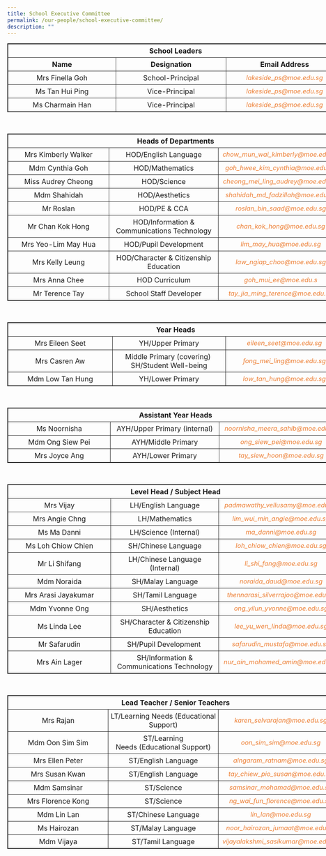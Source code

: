 ```yaml
---
title: School Executive Committee
permalink: /our-people/school-executive-committee/
description: ""
---
```

<table style="border: 1px solid rgb(42, 42, 42); width: 773px;">
<tbody class="" style="margin: 0px; outline: 0px; padding: 0px;">
<tr>
<td width="773" colspan="3" style="padding: 5px; text-align: center; border: 1px solid rgb(42, 42, 42); vertical-align: middle;"><b>School Leaders</b></td>
</tr>
<tr>
<td width="279" style="padding: 5px; text-align: center; border: 1px solid rgb(42, 42, 42); vertical-align: middle;"><b>Name</b></td>
<td width="279" style="padding: 5px; text-align: center; border: 1px solid rgb(42, 42, 42); vertical-align: middle;"><b>Designation</b></td>
<td width="279" style="padding: 5px; text-align: center; border: 1px solid rgb(42, 42, 42); vertical-align: middle;"><b>Email Address</td>
</tr>
<tr>
<td width="279" style="padding: 5px; text-align: center; border: 1px solid rgb(42, 42, 42); vertical-align: middle;">Mrs Finella Goh</td>
<td width="279" style="padding: 5px; text-align: center; border: 1px solid rgb(42, 42, 42); vertical-align: middle;">School-Principal</td>
<td width="279" style="padding: 5px; text-align: center; border: 1px solid rgb(42, 42, 42); vertical-align: middle;"><i style="font-size:11pt; color: rgb(237, 125, 49);">lakeside_ps@moe.edu.sg</i></td>
</tr>
<tr>
<td width="279" style="padding: 5px; text-align: center; border: 1px solid rgb(42, 42, 42); vertical-align: middle;">Ms Tan Hui Ping</td>
<td width="279" style="padding: 5px; text-align: center; border: 1px solid rgb(42, 42, 42); vertical-align: middle;">Vice-Principal</td>
<td width="279" style="padding: 5px; text-align: center; border: 1px solid rgb(42, 42, 42); vertical-align: middle;"><i style="font-size:11pt; color: rgb(237, 125, 49);">lakeside_ps@moe.edu.sg</i></td>
</tr>
<tr>
<td width="279" style="padding: 5px; text-align: center; border: 1px solid rgb(42, 42, 42); vertical-align: middle;">Ms Charmain Han</td>
<td width="279" style="padding: 5px; text-align: center; border: 1px solid rgb(42, 42, 42); vertical-align: middle;">Vice-Principal</td>
<td width="279" style="padding: 5px; text-align: center; border: 1px solid rgb(42, 42, 42); vertical-align: middle;"><i style="font-size:11pt; color: rgb(237, 125, 49);">lakeside_ps@moe.edu.sg</i></td>
</tr>
</tbody>
</table>
<br>
<table style="border: 1px solid rgb(42, 42, 42); width: 773px;">
<tbody class="" style="margin: 0px; outline: 0px; padding: 0px;">
<tr>
<tr>
<td width="279" colspan="3"style="padding: 5px; text-align: center; border: 1px solid rgb(42, 42, 42); vertical-align: middle;"><b>Heads of Departments</b</td>
</tr>
<tr>
<td width="279" style="padding: 5px; text-align: center; border: 1px solid rgb(42, 42, 42); vertical-align: middle;">Mrs Kimberly Walker</td>
<td width="279" style="padding: 5px; text-align: center; border: 1px solid rgb(42, 42, 42); vertical-align: middle;">HOD/English Language</td>
<td width="279" style="padding: 5px; text-align: center; border: 1px solid rgb(42, 42, 42); vertical-align: middle;"><i style="font-size:11pt; color: rgb(237, 125, 49);">chow_mun_wai_kimberly@moe.edu.sg<i></td>
</tr>
<tr>
<td width="279" style="padding: 5px; text-align: center; border: 1px solid rgb(42, 42, 42); vertical-align: middle;">Mdm Cynthia Goh
</td>
<td width="279" style="padding: 5px; text-align: center; border: 1px solid rgb(42, 42, 42); vertical-align: middle;">HOD/Mathematics</td>
<td width="279" style="padding: 5px; text-align: center; border: 1px solid rgb(42, 42, 42); vertical-align: middle;"><i style="font-size:11pt; color: rgb(237, 125, 49);">goh_hwee_kim_cynthia@moe.edu.sg</i></td>
</tr>
<tr>
<td width="279" style="padding: 5px; text-align: center; border: 1px solid rgb(42, 42, 42); vertical-align: middle;">Miss Audrey Cheong</td>
<td width="279" style="padding: 5px; text-align: center; border: 1px solid rgb(42, 42, 42); vertical-align: middle;">HOD/Science</td>
<td width="279" style="padding: 5px; text-align: center; border: 1px solid rgb(42, 42, 42); vertical-align: middle;"><i style="font-size:11pt; color: rgb(237, 125, 49);">cheong_mei_ling_audrey@moe.edu.sg</i></td>
</tr>
<tr>
<td width="279" style="padding: 5px; text-align: center; border: 1px solid rgb(42, 42, 42); vertical-align: middle;">Mdm Shahidah</td>
<td width="279" style="padding: 5px; text-align: center; border: 1px solid rgb(42, 42, 42); vertical-align: middle;">HOD/Aesthetics</td>
<td width="279" style="padding: 5px; text-align: center; border: 1px solid rgb(42, 42, 42); vertical-align: middle;"><i style="font-size:11pt; color: rgb(237, 125, 49);">shahidah_md_fadzillah@moe.edu.sg</i></td>
</tr>
<tr>
<td width="279" style="padding: 5px; text-align: center; border: 1px solid rgb(42, 42, 42); vertical-align: middle;">Mr Roslan</td>
<td width="279" style="padding: 5px; text-align: center; border: 1px solid rgb(42, 42, 42); vertical-align: middle;">HOD/PE &amp; CCA</td>
<td width="279" style="padding: 5px; text-align: center; border: 1px solid rgb(42, 42, 42); vertical-align: middle;"><i style="font-size:11pt; color: rgb(237, 125, 49);">roslan_bin_saad@moe.edu.sg</i></td>
</tr>
<tr>
<td width="279" style="padding: 5px; text-align: center; border: 1px solid rgb(42, 42, 42); vertical-align: middle;">Mr Chan Kok Hong</td>
<td width="279" style="padding: 5px; text-align: center; border: 1px solid rgb(42, 42, 42); vertical-align: middle;">HOD/Information &amp; Communications Technology</td>
<td width="279" style="padding: 5px; text-align: center; border: 1px solid rgb(42, 42, 42); vertical-align: middle;"><i style="font-size:11pt; color: rgb(237, 125, 49);">chan_kok_hong@moe.edu.sg</i></td>
</tr>
<tr>
<td width="279" style="padding: 5px; text-align: center; border: 1px solid rgb(42, 42, 42); vertical-align: middle;">Mrs Yeo-Lim May Hua</td>
<td width="279" style="padding: 5px; text-align: center; border: 1px solid rgb(42, 42, 42); vertical-align: middle;">HOD/Pupil Development</td>
<td width="279" style="padding: 5px; text-align: center; border: 1px solid rgb(42, 42, 42); vertical-align: middle;"><i style="font-size:11pt; color: rgb(237, 125, 49);">lim_may_hua@moe.edu.sg</i></td>
</tr>
<tr>
<td width="279" style="padding: 5px; text-align: center; border: 1px solid rgb(42, 42, 42); vertical-align: middle;">Mrs Kelly Leung</td>
<td width="279" style="padding: 5px; text-align: center; border: 1px solid rgb(42, 42, 42); vertical-align: middle;">HOD/Character &amp; Citizenship Education</td>
<td width="279" style="padding: 5px; text-align: center; border: 1px solid rgb(42, 42, 42); vertical-align: middle;"><i style="font-size:11pt; color: rgb(237, 125, 49);">law_ngiap_choo@moe.edu.sg</i></td>
</tr>
<tr>
<td width="279" style="padding: 5px; text-align: center; border: 1px solid rgb(42, 42, 42); vertical-align: middle;">Mrs Anna Chee</td>
<td width="279" style="padding: 5px; text-align: center; border: 1px solid rgb(42, 42, 42); vertical-align: middle;">HOD Curriculum</td>
<td width="279" style="padding: 5px; text-align: center; border: 1px solid rgb(42, 42, 42); vertical-align: middle;"><i style="font-size:11pt; color: rgb(237, 125, 49);">goh_mui_ee@moe.edu.s</i></td>
</tr>
<tr>
<td width="279" style="padding: 5px; text-align: center; border: 1px solid rgb(42, 42, 42); vertical-align: middle;">Mr Terence Tay</td>
<td width="279" style="padding: 5px; text-align: center; border: 1px solid rgb(42, 42, 42); vertical-align: middle;">School Staff Developer</td>
<td width="279" style="padding: 5px; text-align: center; border: 1px solid rgb(42, 42, 42); vertical-align: middle;"><i style="font-size:11pt; color: rgb(237, 125, 49);">tay_jia_ming_terence@moe.edu.sg</i></td>
</tr>
</tbody>
</table>
<br>
<table style="border: 1px solid rgb(42, 42, 42); width: 773px;">
<tbody class="" style="margin: 0px; outline: 0px; padding: 0px;">
<tr>
<td width="279" colspan="3" style="padding: 5px; text-align: center; border: 1px solid rgb(42, 42, 42); vertical-align: middle;"><b>Year Heads</b></td>
</tr>
<tr>
<td width="279" style="padding: 5px; text-align: center; border: 1px solid rgb(42, 42, 42); vertical-align: middle;">Mrs Eileen Seet</td>
<td width="279" style="padding: 5px; text-align: center; border: 1px solid rgb(42, 42, 42); vertical-align: middle;">YH/Upper Primary</td>
<td width="279" style="padding: 5px; text-align: center; border: 1px solid rgb(42, 42, 42); vertical-align: middle;"><i style="font-size:11pt; color: rgb(237, 125, 49);">eileen_seet@moe.edu.sg</i></td>
</tr>
<tr>
<td width="279" style="padding: 5px; text-align: center; border: 1px solid rgb(42, 42, 42); vertical-align: middle;">Mrs Casren Aw</td>
<td width="279" style="padding: 5px; text-align: center; border: 1px solid rgb(42, 42, 42); vertical-align: middle;">Middle Primary&nbsp;(covering)&nbsp;<br>SH/Student Well-being</td>
<td width="279" style="padding: 5px; text-align: center; border: 1px solid rgb(42, 42, 42); vertical-align: middle;"><i style="font-size:11pt; color: rgb(237, 125, 49);">fong_mei_ling@moe.edu.sg</i></td>
</tr>
<tr>
<td width="279" style="padding: 5px; text-align: center; border: 1px solid rgb(42, 42, 42); vertical-align: middle;">Mdm Low Tan Hung
</td>
<td width="279" style="padding: 5px; text-align: center; border: 1px solid rgb(42, 42, 42); vertical-align: middle;">YH/Lower Primary
</td>
<td width="279" style="padding: 5px; text-align: center; border: 1px solid rgb(42, 42, 42); vertical-align: middle;"><i style="font-size:11pt; color: rgb(237, 125, 49);">low_tan_hung@moe.edu.sg</i></td>
</tr>
</tbody>
</table>
<br>
<table style="border: 1px solid rgb(42, 42, 42); width: 773px;">
<tbody class="" style="margin: 0px; outline: 0px; padding: 0px;">
<tr>
<td width="279" colspan="3" style="padding: 5px; text-align: center; border: 1px solid rgb(42, 42, 42); vertical-align: middle;"><b>Assistant Year Heads</b></td>
</tr>
<tr>
<td width="279" style="padding: 5px; text-align: center; border: 1px solid rgb(42, 42, 42); vertical-align: middle;">Ms Noornisha
</td>
<td width="279" style="padding: 5px; text-align: center; border: 1px solid rgb(42, 42, 42); vertical-align: middle;">AYH/Upper Primary&nbsp;(internal)
</td>
<td width="279" style="padding: 5px; text-align: center; border: 1px solid rgb(42, 42, 42); vertical-align: middle;"><i style="font-size:11pt; color: rgb(237, 125, 49);">noornisha_meera_sahib@moe.edu.sg</i></td>
</tr>
<tr>
<td width="279" style="padding: 5px; text-align: center; border: 1px solid rgb(42, 42, 42); vertical-align: middle;">Mdm Ong Siew Pei</td>
<td width="279" style="padding: 5px; text-align: center; border: 1px solid rgb(42, 42, 42); vertical-align: middle;">AYH/Middle Primary<br></td>
<td width="279" style="padding: 5px; text-align: center; border: 1px solid rgb(42, 42, 42); vertical-align: middle;"><i style="font-size:11pt; color: rgb(237, 125, 49);">ong_siew_pei@moe.edu.sg</i></td>
</tr>
<tr>
<td width="279" style="padding: 5px; text-align: center; border: 1px solid rgb(42, 42, 42); vertical-align: middle;">Mrs Joyce Ang</td>
<td width="279" style="padding: 5px; text-align: center; border: 1px solid rgb(42, 42, 42); vertical-align: middle;">AYH/Lower Primary</td>
<td width="279" style="padding: 5px; text-align: center; border: 1px solid rgb(42, 42, 42); vertical-align: middle;"><i style="font-size:11pt; color: rgb(237, 125, 49);">tay_siew_hoon@moe.edu.sg</i></td>
</tr>
</tbody>
</table>
<br>
<table style="border: 1px solid rgb(42, 42, 42); width: 773px;">
<tbody class="" style="margin: 0px; outline: 0px; padding: 0px;">
<tr>
<td width="279" colspan="3" style="padding: 5px; text-align: center; border: 1px solid rgb(42, 42, 42); vertical-align: middle;"><b>Level Head / Subject Head</b></td>
</tr>
<tr>
<td width="279" style="padding: 5px; text-align: center; border: 1px solid rgb(42, 42, 42); vertical-align: middle;">Mrs Vijay</td>
<td width="279" style="padding: 5px; text-align: center; border: 1px solid rgb(42, 42, 42); vertical-align: middle;">LH/English Language</td>
<td width="279" style="padding: 5px; text-align: center; border: 1px solid rgb(42, 42, 42); vertical-align: middle;"><i style="font-size:11pt; color: rgb(237, 125, 49);">padmawathy_vellusamy@moe.edu.sg</i></td>
</tr>
<tr>
<td width="279" style="padding: 5px; text-align: center; border: 1px solid rgb(42, 42, 42); vertical-align: middle;">Mrs Angie Chng</td>
<td width="279" style="padding: 5px; text-align: center; border: 1px solid rgb(42, 42, 42); vertical-align: middle;">LH/Mathematics</td>
<td width="279" style="padding: 5px; text-align: center; border: 1px solid rgb(42, 42, 42); vertical-align: middle;"><i style="font-size:11pt; color: rgb(237, 125, 49);">lim_wui_min_angie@moe.edu.sg</i></td>
</tr>
<tr>
<td width="279" style="padding: 5px; text-align: center; border: 1px solid rgb(42, 42, 42); vertical-align: middle;">Ms Ma Danni
</td>
<td width="279" style="padding: 5px; text-align: center; border: 1px solid rgb(42, 42, 42); vertical-align: middle;">LH/Science (Internal)
</td>
<td width="279" style="padding: 5px; text-align: center; border: 1px solid rgb(42, 42, 42); vertical-align: middle;"><i style="font-size:11pt; color: rgb(237, 125, 49);">ma_danni@moe.edu.sg</i></td>
</tr>
<tr>
<td width="279" style="padding: 5px; text-align: center; border: 1px solid rgb(42, 42, 42); vertical-align: middle;">Ms Loh Chiow Chien</td>
<td width="279" style="padding: 5px; text-align: center; border: 1px solid rgb(42, 42, 42); vertical-align: middle;">SH/Chinese Language</td>
<td width="279" style="padding: 5px; text-align: center; border: 1px solid rgb(42, 42, 42); vertical-align: middle;"><i style="font-size:11pt; color: rgb(237, 125, 49);">loh_chiow_chien@moe.edu.sg</i></td>
</tr>
<tr>
<td width="279" style="padding: 5px; text-align: center; border: 1px solid rgb(42, 42, 42); vertical-align: middle;">Mr Li Shifang</td>
<td width="279" style="padding: 5px; text-align: center; border: 1px solid rgb(42, 42, 42); vertical-align: middle;">LH/Chinese Language (Internal)</td>
<td width="279" style="padding: 5px; text-align: center; border: 1px solid rgb(42, 42, 42); vertical-align: middle;"><i style="font-size:11pt; color: rgb(237, 125, 49);">li_shi_fang@moe.edu.sg</i></td>
</tr>
<tr>
<td width="279" style="padding: 5px; text-align: center; border: 1px solid rgb(42, 42, 42); vertical-align: middle;">Mdm Noraida</td>
<td width="279" style="padding: 5px; text-align: center; border: 1px solid rgb(42, 42, 42); vertical-align: middle;">SH/Malay Language</td>
<td width="279" style="padding: 5px; text-align: center; border: 1px solid rgb(42, 42, 42); vertical-align: middle;"><i style="font-size:11pt; color: rgb(237, 125, 49);">noraida_daud@moe.edu.sg</i></td>
</tr>
<tr>
<td width="279" style="padding: 5px; text-align: center; border: 1px solid rgb(42, 42, 42); vertical-align: middle;">Mrs Arasi Jayakumar</td>
<td width="279" style="padding: 5px; text-align: center; border: 1px solid rgb(42, 42, 42); vertical-align: middle;">SH/Tamil Language</td>
<td width="279" style="padding: 5px; text-align: center; border: 1px solid rgb(42, 42, 42); vertical-align: middle;"><i style="font-size:11pt; color: rgb(237, 125, 49);">thennarasi_silverrajoo@moe.edu.sg</i></td>
</tr>
<tr>
<td width="279" style="padding: 5px; text-align: center; border: 1px solid rgb(42, 42, 42); vertical-align: middle;">Mdm Yvonne Ong</td>
<td width="279" style="padding: 5px; text-align: center; border: 1px solid rgb(42, 42, 42); vertical-align: middle;">SH/Aesthetics</td>
<td width="279" style="padding: 5px; text-align: center; border: 1px solid rgb(42, 42, 42); vertical-align: middle;"><i style="font-size:11pt; color: rgb(237, 125, 49);">ong_yilun_yvonne@moe.edu.sg</i></td>
</tr>
<tr>
<td width="279" style="padding: 5px; text-align: center; border: 1px solid rgb(42, 42, 42); vertical-align: middle;">Ms Linda Lee</td>
<td width="279" style="padding: 5px; text-align: center; border: 1px solid rgb(42, 42, 42); vertical-align: middle;">SH/Character &amp; Citizenship Education</td>
<td width="279" style="padding: 5px; text-align: center; border: 1px solid rgb(42, 42, 42); vertical-align: middle;"><i style="font-size:11pt; color: rgb(237, 125, 49);">lee_yu_wen_linda@moe.edu.sg</i></td>
</tr>
<tr>
<td width="279" style="padding: 5px; text-align: center; border: 1px solid rgb(42, 42, 42); vertical-align: middle;">Mr Safarudin</td>
<td width="279" style="padding: 5px; text-align: center; border: 1px solid rgb(42, 42, 42); vertical-align: middle;">SH/Pupil Development&nbsp;</td>
<td width="279" style="padding: 5px; text-align: center; border: 1px solid rgb(42, 42, 42); vertical-align: middle;"><i style="font-size:11pt; color: rgb(237, 125, 49);">safarudin_mustafa@moe.edu.sg</i></td>
</tr>
<tr>
<td width="279" style="padding: 5px; text-align: center; border: 1px solid rgb(42, 42, 42); vertical-align: middle;">Mrs Ain Lager</td>
<td width="279" style="padding: 5px; text-align: center; border: 1px solid rgb(42, 42, 42); vertical-align: middle;">SH/Information &amp; Communications Technology</td>
<td width="279" style="padding: 5px; text-align: center; border: 1px solid rgb(42, 42, 42); vertical-align: middle;"><i style="font-size:11pt; color: rgb(237, 125, 49);">nur_ain_mohamed_amin@moe.edu.sg</i></td>
</tr>
</tbody>
</table>
<br>
<table style="border: 1px solid rgb(42, 42, 42); width: 773px;">
<tbody class="" style="margin: 0px; outline: 0px; padding: 0px;">
<tr>
<td width="279" colspan="3" style="padding: 5px; text-align: center; border: 1px solid rgb(42, 42, 42); vertical-align: middle;"><b>Lead Teacher / Senior Teachers</b></td>
</tr>
<tr>
<td width="279" style="padding: 5px; text-align: center; border: 1px solid rgb(42, 42, 42); vertical-align: middle;">Mrs Rajan</td>
<td width="279" style="padding: 5px; text-align: center; border: 1px solid rgb(42, 42, 42); vertical-align: middle;">LT/Learning Needs&nbsp;(Educational Support)</td>
<td width="279" style="padding: 5px; text-align: center; border: 1px solid rgb(42, 42, 42); vertical-align: middle;"><i style="font-size:11pt; color: rgb(237, 125, 49);">karen_selvarajan@moe.edu.sg</i></td>
</tr>
<tr>
<td width="279" style="padding: 5px; text-align: center; border: 1px solid rgb(42, 42, 42); vertical-align: middle;">Mdm Oon Sim Sim
</td>
<td width="279" style="padding: 5px; text-align: center; border: 1px solid rgb(42, 42, 42); vertical-align: middle;">ST/Learning Needs&nbsp;(Educational Support)
</td>
<td width="279" style="padding: 5px; text-align: center; border: 1px solid rgb(42, 42, 42); vertical-align: middle;"><i style="font-size:11pt; color: rgb(237, 125, 49);">oon_sim_sim@moe.edu.sg</i></td>
</tr>
<tr>
<td width="279" style="padding: 5px; text-align: center; border: 1px solid rgb(42, 42, 42); vertical-align: middle;">Mrs Ellen Peter</td>
<td width="279" style="padding: 5px; text-align: center; border: 1px solid rgb(42, 42, 42); vertical-align: middle;">ST/English Language</td>
<td width="279" style="padding: 5px; text-align: center; border: 1px solid rgb(42, 42, 42); vertical-align: middle;"><i style="font-size:11pt; color: rgb(237, 125, 49);">alngaram_ratnam@moe.edu.sg</i></td>
</tr>
<tr>
<td width="279" style="padding: 5px; text-align: center; border: 1px solid rgb(42, 42, 42); vertical-align: middle;">Mrs Susan Kwan
</td>
<td width="279" style="padding: 5px; text-align: center; border: 1px solid rgb(42, 42, 42); vertical-align: middle;">ST/English Language
</td>
<td width="279" style="padding: 5px; text-align: center; border: 1px solid rgb(42, 42, 42); vertical-align: middle;"><i style="font-size:11pt; color: rgb(237, 125, 49);">tay_chiew_pio_susan@moe.edu.sg</i></td>
</tr>
<tr>
<td width="279" style="padding: 5px; text-align: center; border: 1px solid rgb(42, 42, 42); vertical-align: middle;">Mdm Samsinar
</td>
<td width="279" style="padding: 5px; text-align: center; border: 1px solid rgb(42, 42, 42); vertical-align: middle;">ST/Science
</td>
<td width="279" style="padding: 5px; text-align: center; border: 1px solid rgb(42, 42, 42); vertical-align: middle;"><i style="font-size:11pt; color: rgb(237, 125, 49);">samsinar_mohamad@moe.edu.sg</i></td>
</tr>
<tr>
<td width="279" style="padding: 5px; text-align: center; border: 1px solid rgb(42, 42, 42); vertical-align: middle;">Mrs Florence Kong</td>
<td width="279" style="padding: 5px; text-align: center; border: 1px solid rgb(42, 42, 42); vertical-align: middle;">ST/Science</td>
<td width="279" style="padding: 5px; text-align: center; border: 1px solid rgb(42, 42, 42); vertical-align: middle;"><i style="font-size:11pt; color: rgb(237, 125, 49);">ng_wai_fun_florence@moe.edu.sg</i></td>
</tr>
<tr>
<td width="279" style="padding: 5px; text-align: center; border: 1px solid rgb(42, 42, 42); vertical-align: middle;">Mdm Lin Lan</td>
<td width="279" style="padding: 5px; text-align: center; border: 1px solid rgb(42, 42, 42); vertical-align: middle;">ST/Chinese Language</td>
<td width="279" style="padding: 5px; text-align: center; border: 1px solid rgb(42, 42, 42); vertical-align: middle;"><i style="font-size:11pt; color: rgb(237, 125, 49);">lin_lan@moe.edu.sg</i></td>
</tr>
<tr>
<td width="279" style="padding: 5px; text-align: center; border: 1px solid rgb(42, 42, 42); vertical-align: middle;">Ms Hairozan
</td>
<td width="279" style="padding: 5px; text-align: center; border: 1px solid rgb(42, 42, 42); vertical-align: middle;">ST/Malay Language
</td>
<td width="279" style="padding: 5px; text-align: center; border: 1px solid rgb(42, 42, 42); vertical-align: middle;"><i style="font-size:11pt; color: rgb(237, 125, 49);">noor_hairozan_jumaat@moe.edu.sg</i></td>
</tr>
<tr>
<td width="279" style="padding: 5px; text-align: center; border: 1px solid rgb(42, 42, 42); vertical-align: middle;">Mdm Vijaya</td>
<td width="279" style="padding: 5px; text-align: center; border: 1px solid rgb(42, 42, 42); vertical-align: middle;">ST/Tamil Language</td>
<td width="279" style="padding: 5px; text-align: center; border: 1px solid rgb(42, 42, 42); vertical-align: middle;"><i style="font-size:11pt; color: rgb(237, 125, 49);">vijayalakshmi_sasikumar@moe.edu.sg</i></td>
</tr>
</tbody>
</table><br>